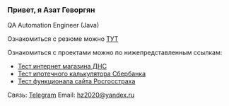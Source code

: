 ### Привет, я Азат Геворгян
QA Automation Engineer (Java)

Ознакомиться с резюме можно <a href="">ТУТ</a>

Ознакомиться с проектами можно по нижепредставленным ссылкам:

- <a href="https://github.com/Gevorgyan-Azat/aft-6">Тест интернет магазина ДНС</a>
- <a href="https://github.com/Gevorgyan-Azat/aft-5">Тест ипотечного калькулятора Сбербанка</a>
- <a href="https://github.com/Gevorgyan-Azat/AFT-2">Тест функционала сайта Росгосстраха</a>

Связь:
<a href="https://t.me/a_gevorgyan">Telegram</a>
Email: hz2020@yandex.ru

<!--
**Gevorgyan-Azat/Gevorgyan-Azat** is a ✨ _special_ ✨ repository because its `README.md` (this file) appears on your GitHub profile.

Here are some ideas to get you started:

### Hi there 👋

- 🔭 I’m currently working on ...
- 🌱 I’m currently learning ...
- 👯 I’m looking to collaborate on ...
- 🤔 I’m looking for help with ...
- 💬 Ask me about ...
- 📫 How to reach me: ...
- 😄 Pronouns: ...
- ⚡ Fun fact: ...
-->
